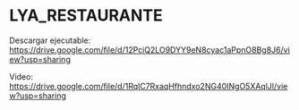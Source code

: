 # LYA_RESTAURANTE
Descargar ejecutable: https://drive.google.com/file/d/12PciQ2LO9DYY9eN8cyac1aPpnO8Bg8J6/view?usp=sharing

Video: https://drive.google.com/file/d/1RqlC7RxaqHfhndxo2NG40INgO5XAqlJl/view?usp=sharing
